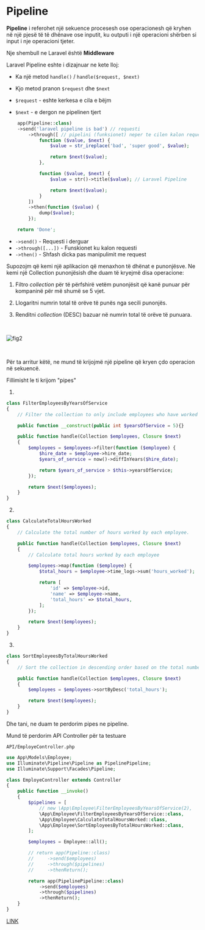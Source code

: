 # Pipeline

**Pipeline** i referohet një sekuence procesesh ose operacionesh që kryhen në një pjesë të të dhënave ose inputit, ku outputi i një operacioni shërben si input i nje operacioni tjeter.

Nje shembull ne Laravel është **Middleware**

Laravel Pipeline eshte i dizajnuar ne kete lloj:

- Ka një metod `handle()` / `handle($request, $next)`

- Kjo metod pranon `$request` dhe `$next`
- `$request` - eshte kerkesa e cila e bëjm
- `$next` - e dergon ne pipelinen tjert

```php
    app(Pipeline::class)
    ->send('laravel pipeline is bad') // requesti
        ->through([ // pipelini (funksionet) neper te cilen kalon requesti
            function ($value, $next) {
                $value = str_ireplace('bad', 'super good', $value);

                return $next($value);
            },

            function ($value, $next) {
                $value = str()->title($value); // Laravel Pipeline

                return $next($value);
            }
        ])
        ->then(function ($value) {
            dump($value);
        });

    return 'Done';

```

- `->send()` - Requesti i derguar
- `->through([...])` - Funskionet ku kalon requesti
- `->then()` - Shfash dicka pas manipulimit me request

Supozojm që kemi një aplikacion që menaxhon të dhënat e punonjësve. Ne kemi një Collection punonjësish dhe duam të kryejmë disa operacione:

1. Filtro _collection_ për të përfshirë vetëm punonjësit që kanë punuar për kompaninë për më shumë se 5 vjet.

2. Llogaritni numrin total të orëve të punës nga secili punonjës.

3. Renditni _collection_ (DESC) bazuar në numrin total të orëve të punuara.

<br />

![fig2](https://user-images.githubusercontent.com/50520333/228684638-5089acb9-1170-441d-84ed-f8e2bff4bd12.png)

<br />

Për ta arritur këtë, ne mund të krijojmë një pipeline që kryen çdo operacion në sekuencë.

Fillimisht le ti krijom "pipes"

1.

```php
class FilterEmployeesByYearsOfService
{
    // Filter the collection to only include employees who have worked for the company for more than 5 years.

    public function __construct(public int $yearsOfService = 5){}

    public function handle(Collection $employees, Closure $next)
    {
        $employees = $employees->filter(function ($employee) {
            $hire_date = $employee->hire_date;
            $years_of_service = now()->diffInYears($hire_date);

            return $years_of_service > $this->yearsOfService;
        });

        return $next($employees);
    }
}
```

2.

```php
class CalculateTotalHoursWorked
{
    // Calculate the total number of hours worked by each employee.

    public function handle(Collection $employees, Closure $next)
    {
        // Calculate total hours worked by each employee

        $employees->map(function ($employee) {
            $total_hours = $employee->time_logs->sum('hours_worked');

            return [
                'id' => $employee->id,
                'name' => $employee->name,
                'total_hours' => $total_hours,
            ];
        });

        return $next($employees);
    }
}
```

3.

```php
class SortEmployeesByTotalHoursWorked
{
    // Sort the collection in descending order based on the total number of hours worked.

    public function handle(Collection $employees, Closure $next)
    {
        $employees = $employees->sortByDesc('total_hours');

        return $next($employees);
    }
}
```

Dhe tani, ne duam te perdorim pipes ne pipeline.

Mund të perdorim API Controller për ta testuare

`API/EmployeController.php`

```php
use App\Models\Employee;
use Illuminate\Pipeline\Pipeline as PipelinePipeline;
use Illuminate\Support\Facades\Pipeline;

class EmployeController extends Controller
{
    public function __invoke()
    {
        $pipelines = [
            // new \App\Employee\FilterEmployeesByYearsOfService(2),
            \App\Employee\FilterEmployeesByYearsOfService::class,
            \App\Employee\CalculateTotalHoursWorked::class,
            \App\Employee\SortEmployeesByTotalHoursWorked::class,
        ];

        $employees = Employee::all();

        // return app(Pipeline::class)
        //     ->send($employees)
        //     ->through($pipelines)
        //     ->thenReturn();

        return app(PipelinePipeline::class)
            ->send($employees)
            ->through($pipelines)
            ->thenReturn();
    }
}
```

[LINK](https://github.com/AlpetGexha/Code-Leason/tree/main/Laravel/pipeline)
